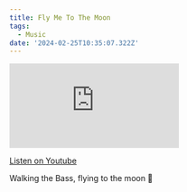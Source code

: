 ```yaml
---
title: Fly Me To The Moon
tags:
  - Music
date: '2024-02-25T10:35:07.322Z'
---
```


<iframe src="https://www.youtube-nocookie.com/embed/4bwTkF6EHqc?modestbranding=1&showinfo=0&rel=0" title="YouTube video player" frameborder="0" allow="accelerometer; autoplay; encrypted-media; gyroscope; picture-in-picture;" allowfullscreen className="youtube_video"></iframe>

[Listen on Youtube](https://youtu.be/4bwTkF6EHqc)

Walking the Bass, flying to the moon 🌙
